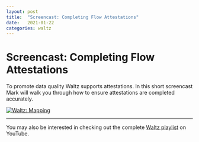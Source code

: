 ```yaml
---
layout: post
title:  "Screencast: Completing Flow Attestations"
date:   2021-01-22
categories: waltz 
---
```


# Screencast: Completing Flow Attestations

To promote data quality Waltz supports attestations.
In this short screencast Mark will walk you through how to ensure attestations are completed accurately.  

[![Waltz: Mapping](http://img.youtube.com/vi/dZVWKXxzZWQ/0.jpg)](https://www.youtube.com/watch?v=dZVWKXxzZWQ)



----

You may also be interested in checking out the complete [Waltz playlist](https://www.youtube.com/playlist?list=PLGNSioXgrIEfJFJCTFGxKzfoDmxwPEap4) on YouTube.
